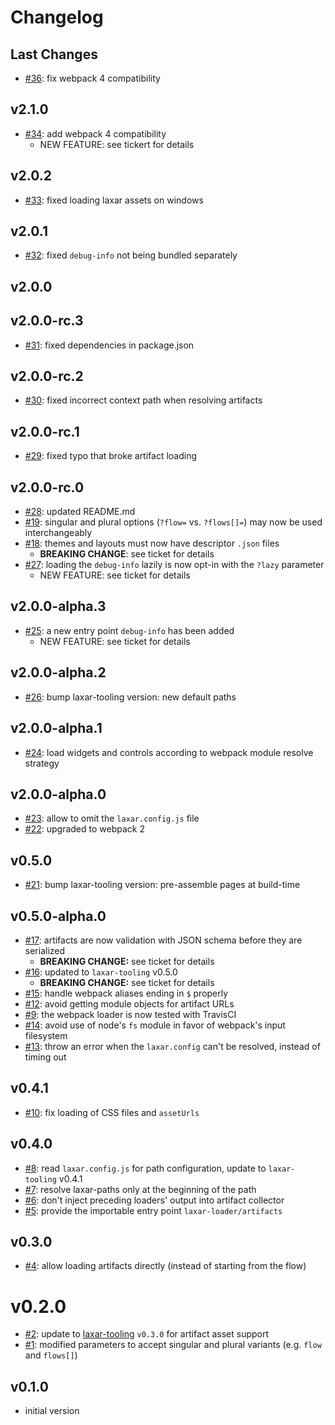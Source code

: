 # Changelog

## Last Changes

- [#36](https://github.com/LaxarJS/laxar-loader/issues/36): fix webpack 4 compatibility


## v2.1.0

- [#34](https://github.com/LaxarJS/laxar-loader/issues/34): add webpack 4 compatibility
   + NEW FEATURE: see tickert for details


## v2.0.2

- [#33](https://github.com/LaxarJS/laxar-loader/issues/33): fixed loading laxar assets on windows


## v2.0.1

- [#32](https://github.com/LaxarJS/laxar-loader/issues/32): fixed `debug-info` not being bundled separately


## v2.0.0
## v2.0.0-rc.3

- [#31](https://github.com/LaxarJS/laxar-loader/issues/31): fixed dependencies in package.json


## v2.0.0-rc.2

- [#30](https://github.com/LaxarJS/laxar-loader/issues/30): fixed incorrect context path when resolving artifacts


## v2.0.0-rc.1

- [#29](https://github.com/LaxarJS/laxar-loader/issues/29): fixed typo that broke artifact loading


## v2.0.0-rc.0

- [#28](https://github.com/LaxarJS/laxar-loader/issues/28): updated README.md
- [#19](https://github.com/LaxarJS/laxar-loader/issues/19): singular and plural options (`?flow=` vs. `?flows[]=`) may now be used interchangeably
- [#18](https://github.com/LaxarJS/laxar-loader/issues/18): themes and layouts must now have descriptor `.json` files
   + **BREAKING CHANGE**: see ticket for details
- [#27](https://github.com/LaxarJS/laxar-loader/issues/27): loading the `debug-info` lazily is now opt-in with the `?lazy` parameter
   + NEW FEATURE: see ticket for details


## v2.0.0-alpha.3

- [#25](https://github.com/LaxarJS/laxar-loader/issues/25): a new entry point `debug-info` has been added
   + NEW FEATURE: see ticket for details


## v2.0.0-alpha.2

- [#26](https://github.com/LaxarJS/laxar-loader/issues/26): bump laxar-tooling version: new default paths


## v2.0.0-alpha.1

- [#24](https://github.com/LaxarJS/laxar-loader/issues/24): load widgets and controls according to webpack module resolve strategy


## v2.0.0-alpha.0

- [#23](https://github.com/LaxarJS/laxar-loader/issues/23): allow to omit the `laxar.config.js` file
- [#22](https://github.com/LaxarJS/laxar-loader/issues/22): upgraded to webpack 2


## v0.5.0

- [#21](https://github.com/LaxarJS/laxar-loader/issues/21): bump laxar-tooling version: pre-assemble pages at build-time


## v0.5.0-alpha.0

- [#17](https://github.com/LaxarJS/laxar-loader/issues/17): artifacts are now validation with JSON schema before they are serialized
  + **BREAKING CHANGE:** see ticket for details
- [#16](https://github.com/LaxarJS/laxar-loader/issues/16): updated to `laxar-tooling` v0.5.0
  + **BREAKING CHANGE:** see ticket for details
- [#15](https://github.com/LaxarJS/laxar-loader/issues/15): handle webpack aliases ending in `$` properly
- [#12](https://github.com/LaxarJS/laxar-loader/issues/12): avoid getting module objects for artifact URLs
- [#9](https://github.com/LaxarJS/laxar-loader/issues/9): the webpack loader is now tested with TravisCI
- [#14](https://github.com/LaxarJS/laxar-loader/issues/14): avoid use of node's `fs` module in favor of webpack's input filesystem
- [#13](https://github.com/LaxarJS/laxar-loader/issues/13): throw an error when the `laxar.config` can't be resolved, instead of timing out


## v0.4.1

- [#10](https://github.com/LaxarJS/laxar-loader/issues/10): fix loading of CSS files and `assetUrls`


## v0.4.0

- [#8](https://github.com/LaxarJS/laxar-loader/issues/8): read `laxar.config.js` for path configuration, update to `laxar-tooling` v0.4.1
- [#7](https://github.com/LaxarJS/laxar-loader/issues/7): resolve laxar-paths only at the beginning of the path
- [#6](https://github.com/LaxarJS/laxar-loader/issues/6): don't inject preceding loaders' output into artifact collector
- [#5](https://github.com/LaxarJS/laxar-loader/issues/5): provide the importable entry point `laxar-loader/artifacts`


## v0.3.0

- [#4](https://github.com/LaxarJS/laxar-loader/issues/4): allow loading artifacts directly (instead of starting from the flow)


# v0.2.0

- [#2](https://github.com/LaxarJS/laxar-loader/issues/2): update to [laxar-tooling][] `v0.3.0` for artifact asset support
- [#1](https://github.com/LaxarJS/laxar-loader/issues/1): modified parameters to accept singular and plural variants (e.g. `flow` and `flows[]`)


## v0.1.0

- initial version

[laxar-tooling]: /LaxarJS/laxar-tooling
